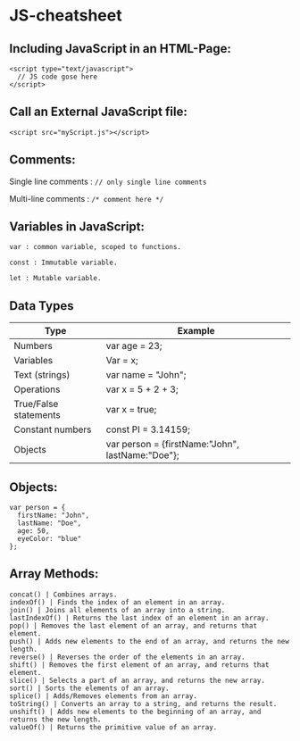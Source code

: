 # JS-cheatsheet

## Including JavaScript in an HTML-Page:

```
<script type="text/javascript">
  // JS code gose here
</script>
```
## Call an External JavaScript file:

```
<script src="myScript.js"></script>
```
## Comments:

Single line comments : ``` // only single line comments ```

Multi-line comments : ``` /* comment here */ ```

## Variables in JavaScript:

``` var : common variable, scoped to functions. ```

``` const : Immutable variable. ```

``` let : Mutable variable. ```

## Data Types 

Type | Example
-------- |  --------
Numbers   | var age = 23;
Variables  | Var = x;
Text (strings) | var name = "John";
Operations | var x = 5 + 2 + 3;
True/False statements | var x =  true;
Constant numbers | const PI = 3.14159;
Objects | var person = {firstName:"John", lastName:"Doe"};


## Objects:

```
var person = {
  firstName: "John",
  lastName: "Doe",
  age: 50,
  eyeColor: "blue"
};
```
## Array Methods:
  
  ```
  concat() | Combines arrays.
  indexOf() | Finds the index of an element in an array.
  join() | Joins all elements of an array into a string.
  lastIndexOf() | Returns the last index of an element in an array.
  pop() | Removes the last element of an array, and returns that element.
  push() | Adds new elements to the end of an array, and returns the new length.
  reverse() | Reverses the order of the elements in an array.
  shift() | Removes the first element of an array, and returns that element.
  slice() | Selects a part of an array, and returns the new array.
  sort() | Sorts the elements of an array.
  splice() | Adds/Removes elements from an array.
  toString() | Converts an array to a string, and returns the result.
  unshift() | Adds new elements to the beginning of an array, and returns the new length.
  valueOf() | Returns the primitive value of an array.
  ```
  